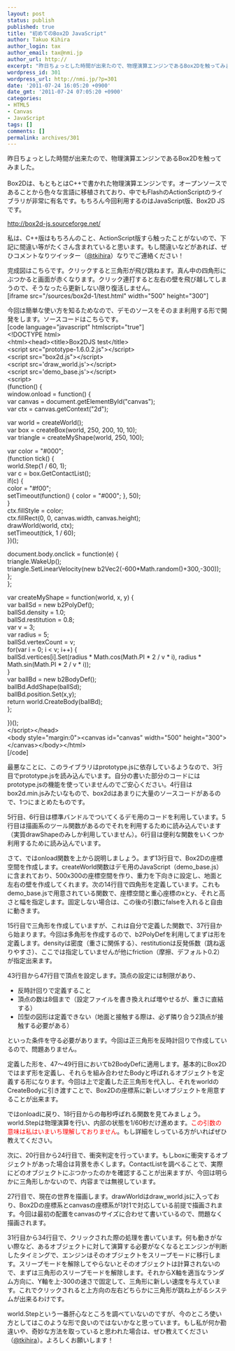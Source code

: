 ```yaml
---
layout: post
status: publish
published: true
title: "初めてのBox2D JavaScript"
author: Takuo Kihira
author_login: tax
author_email: tax@nmi.jp
author_url: http://
excerpt: "昨日ちょっとした時間が出来たので、物理演算エンジンであるBox2Dを触ってみました。<br />"
wordpress_id: 301
wordpress_url: http://nmi.jp/?p=301
date: '2011-07-24 16:05:20 +0900'
date_gmt: '2011-07-24 07:05:20 +0900'
categories:
- HTML5
- Canvas
- JavaScript
tags: []
comments: []
permalink: archives/301
---
```

<p>昨日ちょっとした時間が出来たので、物理演算エンジンであるBox2Dを触ってみました。<br />
<a id="more"></a><a id="more-301"></a><br />
Box2Dは、もともとはC++で書かれた物理演算エンジンです。オープンソースであることから色々な言語に移植されており、中でもFlashのActionScriptのライブラリが非常に有名です。もちろん今回利用するのはJavaScript版、Box2D JSです。</p>
<p><a href="http://box2d-js.sourceforge.net/" target="_blank">http://box2d-js.sourceforge.net/</a></p>
<p>私は、C++版はもちろんのこと、ActionScript版すら触ったことがないので、下記に間違い等がたくさん含まれていると思います。もし間違いなどがあれば、ぜひコメントなりツイッター（<a href="http://twitter.com/tkihira" target="_blank">@tkihira</a>）なりでご連絡ください！</p>
<p>完成図はこちらです。クリックすると三角形が飛び跳ねます。真ん中の四角形にぶつかると画面が赤くなります。クリック連打すると左右の壁を飛び越してしまうので、そうなったら更新しない限り復活しません。<br />
[iframe src="/sources/box2d-1/test.html" width="500" height="300"]</p>
<p>今回は簡単な使い方を知るためなので、デモのソースをそのまま利用する形で開発をします。ソースコードはこちらです。<br />
[code language="javascript" htmlscript="true"]<br />
&lt;!DOCTYPE html&gt;<br />
&lt;html&gt;&lt;head&gt;&lt;title&gt;Box2DJS test&lt;/title&gt;<br />
&lt;script src=&quot;prototype-1.6.0.2.js&quot;&gt;&lt;/script&gt;<br />
&lt;script src=&quot;box2d.js&quot;&gt;&lt;/script&gt;<br />
&lt;script src='draw_world.js'&gt;&lt;/script&gt;<br />
&lt;script src='demo_base.js'&gt;&lt;/script&gt;<br />
&lt;script&gt;<br />
(function() {<br />
	window.onload = function() {<br />
		var canvas = document.getElementById(&quot;canvas&quot;);<br />
		var ctx = canvas.getContext(&quot;2d&quot;);</p>
<p>		var world = createWorld();<br />
		var box = createBox(world, 250, 200, 10, 10);<br />
		var triangle = createMyShape(world, 250, 100);</p>
<p>		var color = &quot;#000&quot;;<br />
		(function tick() {<br />
			world.Step(1 / 60, 1);<br />
			var c = box.GetContactList();<br />
			if(c) {<br />
				color = &quot;#f00&quot;;<br />
				setTimeout(function() { color = &quot;#000&quot;; }, 50);<br />
			}<br />
			ctx.fillStyle = color;<br />
			ctx.fillRect(0, 0, canvas.width, canvas.height);<br />
			drawWorld(world, ctx);<br />
			setTimeout(tick, 1 / 60);<br />
		})();</p>
<p>		document.body.onclick = function(e) {<br />
			triangle.WakeUp();<br />
			triangle.SetLinearVelocity(new b2Vec2(-600*Math.random()+300,-300));<br />
		};<br />
	};</p>
<p>	var createMyShape = function(world, x, y) {<br />
		var ballSd = new b2PolyDef();<br />
		ballSd.density = 1.0;<br />
		ballSd.restitution = 0.8;<br />
		var v = 3;<br />
		var radius = 5;<br />
		ballSd.vertexCount = v;<br />
		for(var i = 0; i &lt; v; i++) {<br />
			ballSd.vertices[i].Set(radius * Math.cos(Math.PI * 2 / v * i), radius * Math.sin(Math.PI * 2 / v * i));<br />
		}<br />
		var ballBd = new b2BodyDef();<br />
		ballBd.AddShape(ballSd);<br />
		ballBd.position.Set(x,y);<br />
		return world.CreateBody(ballBd);<br />
	};</p>
<p>})();<br />
&lt;/script&gt;&lt;/head&gt;<br />
&lt;body style=&quot;margin:0&quot;&gt;&lt;canvas id=&quot;canvas&quot; width=&quot;500&quot; height=&quot;300&quot;&gt;&lt;/canvas&gt;&lt;/body&gt;&lt;/html&gt;<br />
[/code]</p>
<p>最悪なことに、このライブラリはprototype.jsに依存しているようなので、3行目でprototype.jsを読み込んでいます。自分の書いた部分のコードにはprototype.jsの機能を使っていませんのでご安心ください。4行目はbox2d.min.jsみたいなもので、box2dはあまりに大量のソースコードがあるので、1つにまとめたものです。</p>
<p>5行目、6行目は標準バンドルでついてくるデモ用のコードを利用しています。5行目は描画系のツール関数があるのでそれを利用するために読み込んでいます（実質drawShapeのみしか利用していません）。6行目は便利な関数をいくつか利用するために読み込んでいます。</p>
<p>さて、ではonload関数を上から説明しましょう。まず13行目で、Box2Dの座標空間を作成します。createWorld関数はデモ用のJavaScript（demo_base.js）に含まれており、500x300の座標空間を作り、重力を下向きに設定し、地面と左右の壁を作成してくれます。次の14行目で四角形を定義しています。これもdemo_base.jsで用意されている関数で、座標空間と重心座標のxとy、それと高さと幅を指定します。固定しない場合は、この後の引数にfalseを入れると自由に動きます。</p>
<p>15行目で三角形を作成していますが、これは自分で定義した関数で、37行目から始まります。今回は多角形を作成するので、b2PolyDefを利用してまずは形を定義します。densityは密度（重さに関係する）、restitutionは反発係数（跳ね返りやすさ）、ここでは指定していませんが他にfriction（摩擦、デフォルト0.2）が指定出来ます。</p>
<p>43行目から47行目で頂点を設定します。頂点の設定には制限があり、</p>
<ul>
<li>反時計回りで定義すること</li>
<li>頂点の数は8個まで（設定ファイルを書き換えれば増やせるが、重さに直結する）</li>
<li>凹型の図形は定義できない（地面と接触する際は、必ず隣り合う2頂点が接触する必要がある）</li>
</ul>
<p>といった条件を守る必要があります。今回は正三角形を反時計回りで作成しているので、問題ありません。</p>
<p>定義した形を、47～49行目においてb2BodyDefに適用します。基本的にBox2Dではまず形を定義し、それらを組み合わせたBodyと呼ばれるオブジェクトを定義する形になります。今回は上で定義した正三角形を代入し、それをworldのCreateBodyに引き渡すことで、Box2Dの座標系に新しいオブジェクトを用意することが出来ます。</p>
<p>ではonloadに戻り、18行目からの毎秒呼ばれる関数を見てみましょう。world.Stepは物理演算を行い、内部の状態を1/60秒だけ進めます。<span style="color:red">この引数の意味は私はいまいち理解しておりません</span>。もし詳細をしっている方がいればぜひ教えてください。</p>
<p>次に、20行目から24行目で、衝突判定を行っています。もしboxに衝突するオブジェクトがあった場合は背景を赤くします。ContactListを調べることで、実際にどのオブジェクトにぶつかったのかを確認することが出来ますが、今回は明らかに三角形しかないので、内容までは無視しています。</p>
<p>27行目で、現在の世界を描画します。drawWorldはdraw_world.jsに入っており、Box2Dの座標系とcanvasの座標系が1対1で対応している前提で描画されます。今回は最初の配置をcanvasのサイズに合わせて書いているので、問題なく描画されます。</p>
<p>31行目から34行目で、クリックされた際の処理を書いています。何も動きがない際など、あるオブジェクトに対して演算する必要がなくなるとエンジンが判断したタイミングで、エンジンはそのオブジェクトをスリープモードに移行します。スリープモードを解除してやらないとそのオブジェクトは計算されないので、まずは三角形のスリープモードを解除します。それからX軸を適当なランダム方向に、Y軸を上-300の速さで固定して、三角形に新しい速度を与えています。これでクリックされると上方向の左右どちらかに三角形が跳ね上がるシステムが出来るわけです。</p>
<p>world.Stepという一番肝心なところを調べていないのですが、今のところ使い方としてはこのような形で良いのではないかなと思っています。もし私が何か勘違いや、奇妙な方法を取っていると思われた場合は、ぜひ教えてください（<a href="http://twitter.com/tkihira" target="_blank">@tkihira</a>）。よろしくお願いします！</p>
